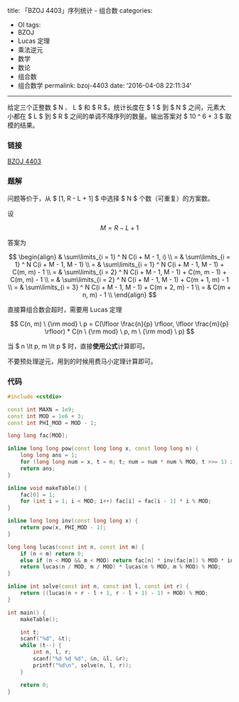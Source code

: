 title: 「BZOJ 4403」序列统计 - 组合数
categories:
  - OI
tags:
  - BZOJ
  - Lucas 定理
  - 乘法逆元
  - 数学
  - 数论
  - 组合数
  - 组合数学
permalink: bzoj-4403
date: '2016-04-08 22:11:34'
---

给定三个正整数 $ N $、$ L $ 和 $ R $，统计长度在 $ 1 $ 到 $ N $ 之间，元素大小都在 $ L $ 到 $ R $ 之间的单调不降序列的数量。输出答案对 $ 10 ^ 6 + 3 $ 取模的结果。

<!-- more -->

### 链接

[BZOJ 4403](http://www.lydsy.com/JudgeOnline/problem.php?id=4403)

### 题解

问题等价于，从 $ [1, R - L + 1] $ 中选择 $ N $ 个数（可重复）的方案数。

设

$$ M = R - L + 1 $$

答案为

$$ \begin{align} & \sum\limits_{i = 1} ^ N C(i + M - 1, i) \\ = & \sum\limits_{i = 1} ^ N C(i + M - 1, M - 1) \\ = & \sum\limits_{i = 1} ^ N C(i + M - 1, M - 1) + C(m, m) - 1 \\ = & \sum\limits_{i = 2} ^ N C(i + M - 1, M - 1) + C(m, m - 1) + C(m, m) - 1 \\ = & \sum\limits_{i = 2} ^ N C(i + M - 1, M - 1) + C(m + 1, m) - 1 \\ = & \sum\limits_{i = 3} ^ N C(i + M - 1, M - 1) + C(m + 2, m) - 1 \\ = & C(m + n, m) - 1 \\ \end{align} $$

直接算组合数会超时，需要用 Lucas 定理

$$ C(n, m) \ {\rm mod} \ p = C(\lfloor \frac{n}{p} \rfloor, \lfloor \frac{m}{p} \rfloor) * C(n \ {\rm mod} \ p, m \ {\rm mod} \ p) $$

当 $ n \lt p, m \lt p $ 时，直接**使用公式**计算即可。

不要预处理逆元，用到的时候用费马小定理计算即可。

### 代码

```cpp
#include <cstdio>

const int MAXN = 1e9;
const int MOD = 1e6 + 3;
const int PHI_MOD = MOD - 1;

long long fac[MOD];

inline long long pow(const long long x, const long long n) {
    long long ans = 1;
    for (long long num = x, t = n; t; num = num * num % MOD, t >>= 1) if (t & 1) ans = ans * num % MOD;
    return ans;
}

inline void makeTable() {
    fac[0] = 1;
    for (int i = 1; i < MOD; i++) fac[i] = fac[i - 1] * i % MOD;
}

inline long long inv(const long long x) {
    return pow(x, PHI_MOD - 1);
}

long long lucas(const int n, const int m) {
    if (n < m) return 0;
    else if (n < MOD && m < MOD) return fac[n] * inv(fac[m]) % MOD * inv(fac[n - m]) % MOD;
    return lucas(n / MOD, m / MOD) * lucas(n % MOD, m % MOD) % MOD;
}

inline int solve(const int n, const int l, const int r) {
    return ((lucas(n + r - l + 1, r - l + 1) - 1) + MOD) % MOD;
}

int main() {
    makeTable();

    int t;
    scanf("%d", &t);
    while (t--) {
        int n, l, r;
        scanf("%d %d %d", &n, &l, &r);
        printf("%d\n", solve(n, l, r));
    }

    return 0;
}
```